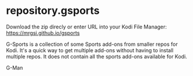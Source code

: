# repository.gsports
 
Download the zip direcly or enter URL into your Kodi File Manager:
https://mrgsi.github.io/gsports

G-Sports is a collection of some Sports add-ons from smaller repos for Kodi. It's a quick way to get multiple add-ons without having to install multiple repos. It does not contain all the sports add-ons available for Kodi.

G-Man

